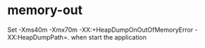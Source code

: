 # memory-out

Set -Xms40m -Xmx70m -XX:+HeapDumpOnOutOfMemoryError -XX:HeapDumpPath=. when start the application
